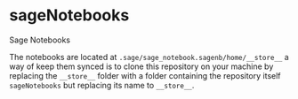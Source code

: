 # sageNotebooks
Sage Notebooks

The notebooks are located at `.sage/sage_notebook.sagenb/home/__store__`  a way of keep them synced is to clone this repository on your machine by replacing the `__store__` folder with a folder containing the repository itself `sageNotebooks` but replacing its name to `__store__`.
